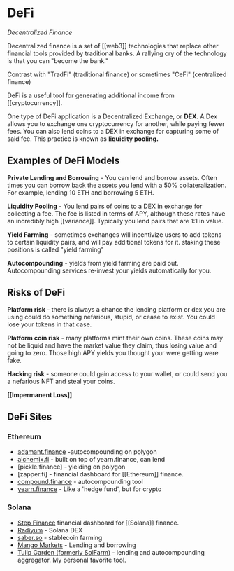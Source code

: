 # DeFi

_Decentralized Finance_

Decentralized finance is a set of [[web3]] technologies that replace other financial tools provided by traditional banks. A rallying cry of the technology is that you can
"become the bank."

Contrast with "TradFi" (traditional finance) or sometimes "CeFi" (centralized finance)

DeFi is a useful tool for generating additional income from [[cryptocurrency]].

One type of DeFi application is a Decentralized Exchange, or **DEX**. A Dex allows you to exchange one cryptocurrency for another, while paying fewer fees. You can also lend coins to a DEX in exchange for capturing some of said fee. This practice is known as **liquidity pooling.**

## Examples of DeFi Models

**Private Lending and Borrowing** - You can lend and borrow assets. Often times you can borrow back the assets you lend with a 50% collateralization. For example, lending 10 ETH and borrowing 5 ETH.

**Liquidity Pooling** - You lend pairs of coins to a DEX in exchange for collecting a fee. The fee is listed in terms of APY, although these rates have an incredibly high [[variance]]. Typically you lend pairs that are 1:1 in value.

**Yield Farming** - sometimes exchanges will incentivize users to add tokens to certain liquidity pairs, and will pay additional tokens for it. staking these positions is called "yield farming"

**Autocompounding** - yields from yield farming are paid out. Autocompounding services re-invest your yields automatically for you.

## Risks of DeFi

**Platform risk** - there is always a chance the lending platform or dex you are using could do something nefarious, stupid, or cease to exist. You could lose your tokens in that case.

**Platform coin risk** - many platforms mint their own coins. These coins may not be liquid and have the market value they claim, thus losing value and going to zero. Those high APY yields you thought your were getting were fake.

**Hacking risk** - someone could gain access to your wallet, or could send you a nefarious NFT and steal your coins.

**[[Impermanent Loss]]**

## DeFi Sites

### Ethereum

- [adamant.finance](https://adamant.finance) -autocompounding on polygon
- [alchemix.fi](https://alchemix.fi/) - built on top of yearn.finance, can lend
- [pickle.finance] - yielding on polygon
- [zapper.fi] - financial dashboard for [[Ethereum]] finance.
- [compound.finance](https://compound.finance/) - autocompounding tool
- [yearn.finance](https://yearn.finance) - Like a 'hedge fund', but for crypto

### Solana

- [Step Finance](https://step.finance) financial dashboard for [[Solana]] finance.
- [Radiyum](https://raydium.io/) - Solana DEX
- [saber.so](https://saber.so) - stablecoin farming
- [Mango Markets](https://mango.markets/) - Lending and borrowing
- [Tulip Garden (formerly SolFarm)](https://tulip.garden) - lending and autocompounding aggregator. My personal favorite tool.
